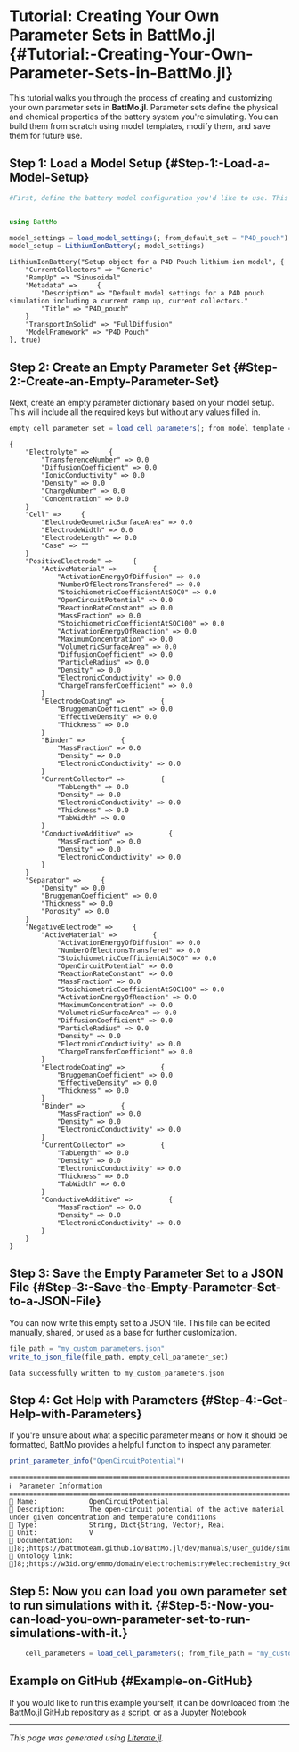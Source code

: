 


# Tutorial: Creating Your Own Parameter Sets in BattMo.jl {#Tutorial:-Creating-Your-Own-Parameter-Sets-in-BattMo.jl}

This tutorial walks you through the process of creating and customizing your own parameter sets in **BattMo.jl**. Parameter sets define the physical and chemical properties of the battery system you&#39;re simulating. You can build them from scratch using model templates, modify them, and save them for future use.

## Step 1: Load a Model Setup {#Step-1:-Load-a-Model-Setup}

```julia
#First, define the battery model configuration you'd like to use. This will serve as the template for generating your parameter set. BattMo includes several default setups to choose from.


using BattMo

model_settings = load_model_settings(; from_default_set = "P4D_pouch")
model_setup = LithiumIonBattery(; model_settings)
```


```
LithiumIonBattery("Setup object for a P4D Pouch lithium-ion model", {
    "CurrentCollectors" => "Generic"
    "RampUp" => "Sinusoidal"
    "Metadata" =>     {
        "Description" => "Default model settings for a P4D pouch simulation including a current ramp up, current collectors."
        "Title" => "P4D_pouch"
    }
    "TransportInSolid" => "FullDiffusion"
    "ModelFramework" => "P4D Pouch"
}, true)
```


## Step 2: Create an Empty Parameter Set {#Step-2:-Create-an-Empty-Parameter-Set}

Next, create an empty parameter dictionary based on your model setup. This will include all the required keys but without any values filled in.

```julia
empty_cell_parameter_set = load_cell_parameters(; from_model_template = model_setup)
```


```
{
    "Electrolyte" =>     {
        "TransferenceNumber" => 0.0
        "DiffusionCoefficient" => 0.0
        "IonicConductivity" => 0.0
        "Density" => 0.0
        "ChargeNumber" => 0.0
        "Concentration" => 0.0
    }
    "Cell" =>     {
        "ElectrodeGeometricSurfaceArea" => 0.0
        "ElectrodeWidth" => 0.0
        "ElectrodeLength" => 0.0
        "Case" => ""
    }
    "PositiveElectrode" =>     {
        "ActiveMaterial" =>         {
            "ActivationEnergyOfDiffusion" => 0.0
            "NumberOfElectronsTransfered" => 0.0
            "StoichiometricCoefficientAtSOC0" => 0.0
            "OpenCircuitPotential" => 0.0
            "ReactionRateConstant" => 0.0
            "MassFraction" => 0.0
            "StoichiometricCoefficientAtSOC100" => 0.0
            "ActivationEnergyOfReaction" => 0.0
            "MaximumConcentration" => 0.0
            "VolumetricSurfaceArea" => 0.0
            "DiffusionCoefficient" => 0.0
            "ParticleRadius" => 0.0
            "Density" => 0.0
            "ElectronicConductivity" => 0.0
            "ChargeTransferCoefficient" => 0.0
        }
        "ElectrodeCoating" =>         {
            "BruggemanCoefficient" => 0.0
            "EffectiveDensity" => 0.0
            "Thickness" => 0.0
        }
        "Binder" =>         {
            "MassFraction" => 0.0
            "Density" => 0.0
            "ElectronicConductivity" => 0.0
        }
        "CurrentCollector" =>         {
            "TabLength" => 0.0
            "Density" => 0.0
            "ElectronicConductivity" => 0.0
            "Thickness" => 0.0
            "TabWidth" => 0.0
        }
        "ConductiveAdditive" =>         {
            "MassFraction" => 0.0
            "Density" => 0.0
            "ElectronicConductivity" => 0.0
        }
    }
    "Separator" =>     {
        "Density" => 0.0
        "BruggemanCoefficient" => 0.0
        "Thickness" => 0.0
        "Porosity" => 0.0
    }
    "NegativeElectrode" =>     {
        "ActiveMaterial" =>         {
            "ActivationEnergyOfDiffusion" => 0.0
            "NumberOfElectronsTransfered" => 0.0
            "StoichiometricCoefficientAtSOC0" => 0.0
            "OpenCircuitPotential" => 0.0
            "ReactionRateConstant" => 0.0
            "MassFraction" => 0.0
            "StoichiometricCoefficientAtSOC100" => 0.0
            "ActivationEnergyOfReaction" => 0.0
            "MaximumConcentration" => 0.0
            "VolumetricSurfaceArea" => 0.0
            "DiffusionCoefficient" => 0.0
            "ParticleRadius" => 0.0
            "Density" => 0.0
            "ElectronicConductivity" => 0.0
            "ChargeTransferCoefficient" => 0.0
        }
        "ElectrodeCoating" =>         {
            "BruggemanCoefficient" => 0.0
            "EffectiveDensity" => 0.0
            "Thickness" => 0.0
        }
        "Binder" =>         {
            "MassFraction" => 0.0
            "Density" => 0.0
            "ElectronicConductivity" => 0.0
        }
        "CurrentCollector" =>         {
            "TabLength" => 0.0
            "Density" => 0.0
            "ElectronicConductivity" => 0.0
            "Thickness" => 0.0
            "TabWidth" => 0.0
        }
        "ConductiveAdditive" =>         {
            "MassFraction" => 0.0
            "Density" => 0.0
            "ElectronicConductivity" => 0.0
        }
    }
}
```


## Step 3: Save the Empty Parameter Set to a JSON File {#Step-3:-Save-the-Empty-Parameter-Set-to-a-JSON-File}

You can now write this empty set to a JSON file. This file can be edited manually, shared, or used as a base for further customization.

```julia
file_path = "my_custom_parameters.json"
write_to_json_file(file_path, empty_cell_parameter_set)
```


```
Data successfully written to my_custom_parameters.json
```


## Step 4: Get Help with Parameters {#Step-4:-Get-Help-with-Parameters}

If you&#39;re unsure about what a specific parameter means or how it should be formatted, BattMo provides a helpful function to inspect any parameter.

```julia
print_parameter_info("OpenCircuitPotential")
```


```
================================================================================
ℹ️  Parameter Information
================================================================================
🔹 Name:         	OpenCircuitPotential
🔹 Description:		The open-circuit potential of the active material under given concentration and temperature conditions
🔹 Type:         	String, Dict{String, Vector}, Real
🔹 Unit:         	V
🔹 Documentation:	]8;;https://battmoteam.github.io/BattMo.jl/dev/manuals/user_guide/simulation_dependent_input\visit]8;;\
🔹 Ontology link:	]8;;https://w3id.org/emmo/domain/electrochemistry#electrochemistry_9c657fdc_b9d3_4964_907c_f9a6e8c5f52b\visit]8;;\
```


## Step 5: Now you can load you own parameter set to run simulations with it. {#Step-5:-Now-you-can-load-you-own-parameter-set-to-run-simulations-with-it.}

```julia
	cell_parameters = load_cell_parameters(; from_file_path = "my_custom_parameters.json")
```


## Example on GitHub {#Example-on-GitHub}

If you would like to run this example yourself, it can be downloaded from the BattMo.jl GitHub repository [as a script](https://github.com/BattMoTeam/BattMo.jl/blob/main/examples/5_create_parameter_sets.jl), or as a [Jupyter Notebook](https://github.com/BattMoTeam/BattMo.jl/blob/gh-pages/dev/final_site/notebooks/5_create_parameter_sets.ipynb)


---


_This page was generated using [Literate.jl](https://github.com/fredrikekre/Literate.jl)._
